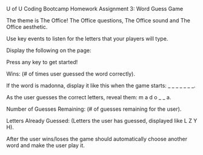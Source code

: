 U of U Coding Bootcamp Homework Assignment 3: Word Guess Game

The theme is The Office! The Office questions, The Office sound and The Office aesthetic.

Use key events to listen for the letters that your players will type.

Display the following on the page:

Press any key to get started!

Wins: (# of times user guessed the word correctly).

If the word is madonna, display it like this when the game starts: _ _ _ _ _ _ _.

As the user guesses the correct letters, reveal them: m a d o _ _ a.

Number of Guesses Remaining: (# of guesses remaining for the user).

Letters Already Guessed: (Letters the user has guessed, displayed like L Z Y H).

After the user wins/loses the game should automatically choose another word and make the user play it.
